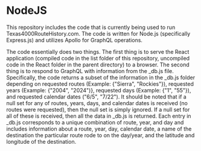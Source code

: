 # NodeJS

This repository includes the code that is currently being used to run Texas4000RouteHistory.com. The code is written for Node.js (specifically Express.js) and utilizes Apollo for GraphQL operations.

The code essentially does two things. The first thing is to serve the React application (compiled code in the list folder of this repository, uncompiled code in the React folder in the parent directory) to a browser. The second thing is to respond to GraphQL with information from the _db.js file. Specifically, the code returns a subset of the information in the _db.js folder depending on requested routes (Example: {"Sierra", "Rockies"}), requested years (Example: {"2004", "2024")}, requested days (Example: {"1", "55"}), and requested calendar dates ("6/5", "7/22"). It should be noted that if a null set for any of routes, years, days, and calendar dates is received (no routes were requested), then the null set is simply ignored. If a null set for all of these is received, then all the data in _db.js is returned. Each entry in _db.js corresponds to a unique combination of route, year, and day and includes information about a route, year, day, calendar date, a name of the destination the particular route rode to on the day/year, and the latitude and longitude of the destination.


